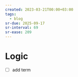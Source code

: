 ```yaml
---
created: 2023-03-21T00:00+03:00
tags:
  - blog
sr-due: 2025-09-17
sr-interval: 69
sr-ease: 209
---
```


# Logic

- [ ] add term
